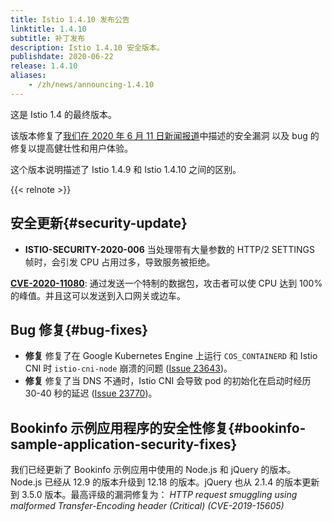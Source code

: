 ```yaml
---
title: Istio 1.4.10 发布公告
linktitle: 1.4.10
subtitle: 补丁发布
description: Istio 1.4.10 安全版本。
publishdate: 2020-06-22
release: 1.4.10
aliases:
    - /zh/news/announcing-1.4.10
---
```


这是 Istio 1.4 的最终版本。

该版本修复了[我们在 2020 年 6 月 11 日新闻报道](/zh/news/security/istio-security-2020-006)中描述的安全漏洞
以及 bug 的修复以提高健壮性和用户体验。

这个版本说明描述了 Istio 1.4.9 和 Istio 1.4.10 之间的区别。

{{< relnote >}}

## 安全更新{#security-update}

- **ISTIO-SECURITY-2020-006** 当处理带有大量参数的 HTTP/2 SETTINGS 帧时，会引发 CPU 占用过多，导致服务被拒绝。

__[CVE-2020-11080](https://cve.mitre.org/cgi-bin/cvename.cgi?name=CVE-2020-11080)__: 通过发送一个特制的数据包，攻击者可以使 CPU 达到 100% 的峰值。并且这可以发送到入口网关或边车。

## Bug 修复{#bug-fixes}

- **修复** 修复了在 Google Kubernetes Engine 上运行 `COS_CONTAINERD` 和 Istio CNI 时 `istio-cni-node` 崩溃的问题 ([Issue 23643](https://github.com/istio/istio/issues/23643))。
- **修复** 修复了当 DNS 不通时，Istio CNI 会导致 pod 的初始化在启动时经历 30-40 秒的延迟 ([Issue 23770](https://github.com/istio/istio/issues/23770))。

## Bookinfo 示例应用程序的安全性修复{#bookinfo-sample-application-security-fixes}

我们已经更新了 Bookinfo 示例应用中使用的 Node.js 和 jQuery 的版本。
Node.js 已经从 12.9 的版本升级到 12.18 的版本。jQuery 也从 2.1.4 的版本更新到 3.5.0 版本。最高评级的漏洞修复为：
*HTTP request smuggling using malformed Transfer-Encoding header (Critical) (CVE-2019-15605)*
